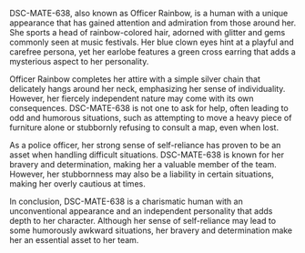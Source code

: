 DSC-MATE-638, also known as Officer Rainbow, is a human with a unique appearance that has gained attention and admiration from those around her. She sports a head of rainbow-colored hair, adorned with glitter and gems commonly seen at music festivals. Her blue clown eyes hint at a playful and carefree persona, yet her earlobe features a green cross earring that adds a mysterious aspect to her personality. 

Officer Rainbow completes her attire with a simple silver chain that delicately hangs around her neck, emphasizing her sense of individuality. However, her fiercely independent nature may come with its own consequences. DSC-MATE-638 is not one to ask for help, often leading to odd and humorous situations, such as attempting to move a heavy piece of furniture alone or stubbornly refusing to consult a map, even when lost. 

As a police officer, her strong sense of self-reliance has proven to be an asset when handling difficult situations. DSC-MATE-638 is known for her bravery and determination, making her a valuable member of the team. However, her stubbornness may also be a liability in certain situations, making her overly cautious at times. 

In conclusion, DSC-MATE-638 is a charismatic human with an unconventional appearance and an independent personality that adds depth to her character. Although her sense of self-reliance may lead to some humorously awkward situations, her bravery and determination make her an essential asset to her team.